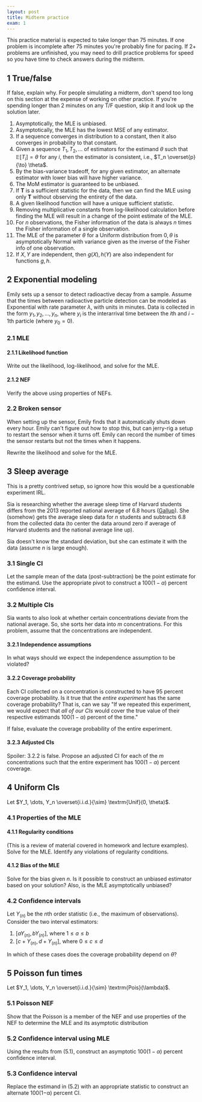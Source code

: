 ```yaml
---
layout: post
title: Midterm practice 
exam: 1
---
```


This practice material is expected to take longer than 75 minutes. If one problem is  incomplete after 75 minutes you're probably fine for pacing. If 2+ problems are unfinished, you may need to drill practice problems for speed so you have time to check answers during the midterm. 

## 1 True/false

If false, explain why. For people simulating a midterm, don't spend too long on this section at the expense of working on other practice. If you're spending longer than 2 minutes on any T/F question, skip it and look up the solution later.

1. Asymptotically, the MLE is unbiased.
2. Asymptotically, the MLE has the lowest MSE of any estimator.
3. If a sequence converges in distribution to a constant, then it also converges in probability to that constant. 
4. Given a sequence $T_1, T_2, \dots$ of estimators for the estimand $\theta$ such that $\mathbb{E}[T_i] = \theta$ for any $i$, then the estimator is consistent, i.e., $T_n \overset{p}{\to} \theta$. 
5. By the bias-variance tradeoff, for any given estimator, an alternate estimator with lower bias will have higher variance. 
6. The MoM estimator is guaranteed to be unbiased. 
7. If $\mathbf T$ is a sufficient statistic for the data, then we can find the MLE using only $\mathbf T$ without observing the entirety of the data. 
8. A given likelihood function will have a unique sufficient statistic. 
9. Removing multiplicative constants from log-likelihood calculation before finding the MLE will result in a change of the point estimate of the MLE. 
10. For $n$ observations, the Fisher information of the data is always $n$ times the Fisher information of a single observation. 
11. The MLE of the parameter $\theta$ for a Uniform distribution from $0, \theta$ is asymptotically Normal with variance given as the inverse of the Fisher info of one observation.
12. If $X, Y$ are independent, then $g(X), h(Y)$ are also independent for functions $g, h$. 

## 2 Exponential modeling

Emily sets up a sensor to detect radioactive decay from a sample. Assume that the times between radioactive particle detection can be modeled as Exponential with rate parameter $\lambda$, with units in minutes. Data is collected in the form $y_1, y_2, \dots, y_n$, where $y_i$ is the interarrival time between the $i$th and $i - 1$th particle (where $y_0 = 0$).

### 2.1 MLE

#### 2.1.1 Likelihood function

Write out the likelihood, log-likelihood, and solve for the MLE. 

#### 2.1.2 NEF

Verify the above using properties of NEFs. 

### 2.2 Broken sensor

When setting up the sensor, Emily finds that it automatically shuts down every hour. Emily can't figure out how to stop this, but can jerry-rig a setup to restart the sensor when it turns off. Emily can record the number of times the sensor restarts but not the times when it happens.

Rewrite the likelihood and solve for the MLE. 

## 3 Sleep average

This is a pretty contrived setup, so ignore how this would be a questionable experiment IRL. 

Sia is researching whether the average sleep time of Harvard students differs from the 2013 reported national average of 6.8 hours ([Gallup](https://news.gallup.com/poll/166553/less-recommended-amount-sleep.aspx)). She (somehow) gets the average sleep data for $n$ students and subtracts $6.8$ from the collected data (to center the data around zero if average of Harvard students and the national average line up).

Sia doesn't know the standard deviation, but she can estimate it with the data (assume $n$ is large enough).

### 3.1 Single CI

Let the sample mean of the data (post-subtraction) be the point estimate for the estimand. Use the appropriate pivot to construct a $100(1 - \alpha)$ percent confidence interval.

### 3.2 Multiple CIs

Sia wants to also look at whether certain concentrations deviate from the national average. So, she sorts her data into $m$ concentrations. For this problem, assume that the concentrations are independent. 

#### 3.2.1 Independence assumptions

In what ways should we expect the independence assumption to be violated?

#### 3.2.2 Coverage probability

Each CI collected on a concentration is constructed to have 95 percent coverage probability. Is it true that the *entire experiment* has the same coverage probability? That is, can we say "If we repeated this experiment, we would expect that *all of our CIs* would cover the true value of their respective estimands $100(1 - \alpha)$ percent of the time." 

If false, evaluate the coverage probability of the entire experiment. 

#### 3.2.3 Adjusted CIs

Spoiler: 3.2.2 is false. Propose an adjusted CI for each of the $m$ concentrations such that the entire experiment has $100(1 - \alpha)$ percent coverage. 

## 4 Uniform CIs

Let $Y_1, \dots, Y_n \overset{i.i.d.}{\sim} \textrm{Unif}(0, \theta)$. 

### 4.1 Properties of the MLE

#### 4.1.1 Regularity conditions

(This is a review of material covered in homework and lecture examples). Solve for the MLE. Identify any violations of regularity conditions. 

#### 4.1.2 Bias of the MLE

Solve for the bias given $n$. Is it possible to construct an unbiased estimator based on your solution? Also, is the MLE asymptotically unbiased? 

### 4.2 Confidence intervals

Let $Y_{(n)}$ be the $n$th order statistic (i.e., the maximum of observations). Consider the two interval estimators: 

1. $[a Y_{(n)}, b Y_{(n)}]$, where $1 \leq a \leq b$
2. $[c + Y_{(n)}, d + Y_{(n)}]$, where $0 \leq c \leq d$

In which of these cases does the coverage probability depend on $\theta$?

## 5 Poisson fun times

Let $Y_1, \dots, Y_n \overset{i.i.d.}{\sim} \textrm{Pois}(\lambda)$.

### 5.1 Poisson NEF

Show that the Poisson is a member of the NEF and use properties of the NEF to determine the MLE and its asymptotic distribution

### 5.2 Confidence interval using MLE

Using the results from (5.1), construct an asymptotic $100(1 - \alpha)$ percent confidence interval. 

### 5.3 Confidence interval 

Replace the estimand in (5.2) with an appropriate statistic to construct an alternate 100(1−α) percent CI.